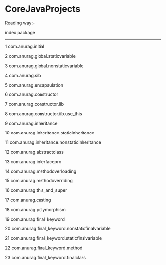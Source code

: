 CoreJavaProjects
================

Reading way:-

index                                      package
--------								--------------
1									    com.anurag.initial

2									    com.anurag.global.staticvariable	

3										com.anurag.global.nonstaticvariable

4										com.anurag.sib

5										com.anurag.encapsulation

6										com.anurag.constructor

7										com.anurag.constructor.iib

8									    com.anurag.constructor.iib.use_this

9										com.anurag.inheritance

10										com.anurag.inheritance.staticinheritance

11										com.anurag.inheritance.nonstaticinheritance

12										com.anurag.abstractclass

13										com.anurag.interfacepro

14									    com.anurag.methodoverloading

15									    com.anurag.methodoverriding

16									    com.anurag.this_and_super

17										com.anurag.casting

18										com.anurag.polymorphism

19										com.anurag.final_keyword

20										com.anurag.final_keyword.nonstaticfinalvariable

21										com.anurag.final_keyword.staticfinalvariable

22										com.anurag.final_keyword.method

23										com.anurag.final_keyword.finalclass
